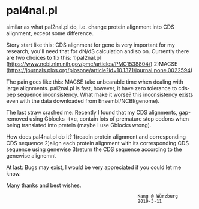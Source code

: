 # pal4nal.pl
similar as what pal2nal.pl do, i.e. change protein alignment into CDS alignment, except some difference.

Story start like this: 
CDS alignment for gene is very important for my research, you'll need that for dN/dS calculation and so on.
Currently there are two choices to fix this: 
1)pal2nal.pl (https://www.ncbi.nlm.nih.gov/pmc/articles/PMC1538804/)
2)MACSE (https://journals.plos.org/plosone/article?id=10.1371/journal.pone.0022594)

The pain goes like this: 
MACSE take unbearable time when dealing with large alignments.
pal2nal.pl is fast, however, it have zero tolerance to cds-pep sequence inconsistency. What make it worse? this inconsistency exists even with the data downloaded from Ensembl/NCBI(genome).

The last straw crashed me: 
Recently I found that my CDS alignments, gap-removed using Gblocks -t=c, contain lots of premature stop codons when being translated into pretein (maybe I use Gblocks wrong).

How does pal4nal.pl do it?
1)readin protein alignment and corresponding CDS sequence
2)align each protein alignment with its corresponding CDS sequence using genewise
3)return the CDS sequence according to the genewise alignemnt

At last:
Bugs may exist, I would be very appreciated if you could let me know.

Many thanks and best wishes.

                                                     Kang @ Würzburg
                                                     2019-3-11
